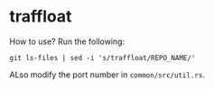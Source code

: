 # traffloat
How to use? Run the following:

```
git ls-files | sed -i 's/traffloat/REPO_NAME/'
```

ALso modify the port number in `common/src/util.rs`.
